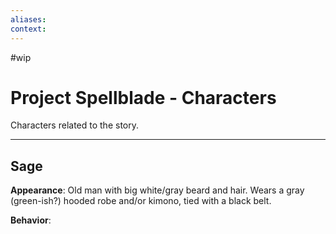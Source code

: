 ```yaml
---
aliases:
context:
---
```


#wip

# Project Spellblade - Characters

Characters related to the story.

---

## Sage

**Appearance**: Old man with big white/gray beard and hair. Wears a gray (green-ish?) hooded robe and/or kimono, tied with a black belt.

**Behavior**:

